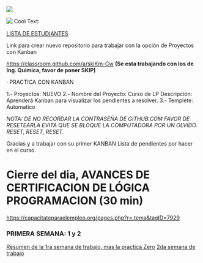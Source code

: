 ![](http://tectijuana.edu.mx/wp-content/uploads/2014/11/Heading-Ing-en-nanotecnologia-2048x672.png)

![](https://images.cooltext.com/5328362.png)
<a href="http://cooltext.com" target="_top"><img src="https://cooltext.com/images/ct_pixel.gif" width="80" height="15" alt="Cool Text: Logo and Graphics Generator" border="0" /></a>

[LISTA DE ESTUDIANTES](students.md)


Link para crear nuevo repositorio para trabajar con la opción de Proyectos con Kanban

https://classroom.github.com/a/sklKm-Cw   **(Se esta trabajando con los de Ing. Quimica, favor de poner SKIP)**

· PRACTICA CON KANBAN

1.- Proyectos: NUEVO
2.- Nombre del Proyecto:  Curso de LP
    Descripción:  Aprenderá Kanban para visualizar los pendientes a resolver.
3.- Templete: Automatico  


_NOTA: DE NO RECORDAR LA CONTRASEÑA DE GITHUB.COM FAVOR DE RESETEARLA EVITA QUE SE BLOQUE LA COMPUTADORA POR UN OLVIDO.
RESET, RESET, RESET._

Gracias y a trabajar con su primer KANBAN
Lista de pendientes por hacer en el curso.

# Cierre del dia, AVANCES DE CERTIFICACION DE LÓGICA PROGRAMACION (30 min)
https://capacitateparaelempleo.org/pages.php?r=.tema&tagID=7929

### PRIMERA SEMANA: 1 y 2
[Resumen de la 1ra semana de trabajo, mas la practica Zero](Introduccion.md)
[2da semana de trabajo](semana2.md)


